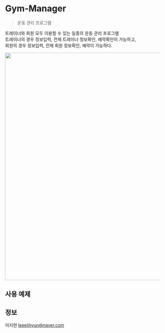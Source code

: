 # Gym-Manager
> 운동 관리 프로그램  

트레이너와 회원 모두 이용할 수 있는 일종의 운동 관리 프로그램  
트레이너의 경우 정보입력, 전체 트레이너 정보확인, 예약확인이 가능하고,  
회원의 경우 정보입력, 전체 회원 정보확인, 예약이 가능하다.  

<center><img src="main.gif" width="700" height="741"></center>

## 사용 예제  

## 정보  
이지현 leeejihyun@naver.com  
